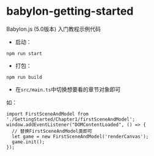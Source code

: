 # babylon-getting-started
Babylon.js (5.0版本) 入门教程示例代码
- 启动：
```
npm run start
```
- 打包：
```
npm run build
```

- 在`src/main.ts`中切换想要看的章节对象即可

如：
```
import FirstSceneAndModel from './GettingStarted/Chapter1/firstSceneAndModel';
window.addEventListener("DOMContentLoaded", () => { 
  // 替换FirstSceneAndModel类即可
  let game = new FirstSceneAndModel('renderCanvas'); 
  game.init();
});
```